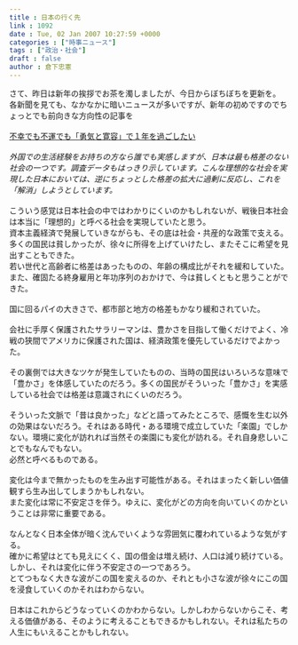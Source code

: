 ```yaml
---
title : 日本の行く先
link : 1092
date : Tue, 02 Jan 2007 10:27:59 +0000
categories : ["時事ニュース"]
tags : ["政治・社会"]
draft : false
author : 倉下忠憲
---
```


さて、昨日は新年の挨拶でお茶を濁しましたが、今日からぼちぼちを更新を。<BR>各新聞を見ても、なかなかに暗いニュースが多いですが、新年の初めですのでちょっとでも前向きな方向性の記事を<BR><BR><A HREF="http://it.nikkei.co.jp/business/news/index.aspx?n=MMITzv000027122006" TARGET="_blank">不幸でも不運でも「勇気と寛容」で１年を過ごしたい</A><BR><BR><I>外国での生活経験をお持ちの方なら誰でも実感しますが、日本は最も格差のない社会の一つです。調査データもはっきり示しています。こんな理想的な社会を実現した日本においては、逆にちょっとした格差の拡大に過剰に反応し、これを「解消」しようとしています。</I><BR><BR>こういう感覚は日本社会の中ではわかりにくいのかもしれないが、戦後日本社会は本当に「理想的」と呼べる社会を実現していたと思う。<BR>資本主義経済で発展していきながらも、その底は社会・共産的な政策で支える。<BR>多くの国民は貧しかったが、徐々に所得を上げていけたし、またそこに希望を見出すこともできた。<BR>若い世代と高齢者に格差はあったものの、年齢の構成比がそれを緩和していた。<BR>また、確固たる終身雇用と年功序列のおかけで、今は貧しくともと思うことができた。<BR><BR>国に回るパイの大きさで、都市部と地方の格差もかなり緩和されていた。<BR><BR>会社に手厚く保護されたサラリーマンは、豊かさを目指して働くだけでよく、冷戦の狭間でアメリカに保護された国は、経済政策を優先しているだけでよかった。<BR><BR>その裏側では大きなツケが発生していたものの、当時の国民はいろいろな意味で「豊かさ」を体感していたのだろう。多くの国民がそういった「豊かさ」を実感している社会では格差は意識されにくいのだろう。<BR><BR>そういった文脈で「昔は良かった」などと語ってみたところで、感慨を生む以外の効果はないだろう。それはある時代・ある環境で成立していた「楽園」でしかない。環境に変化が訪れれば当然その楽園にも変化が訪れる。それ自身悲しいことでもなんでもない。<BR>必然と呼べるものである。<BR><BR>変化は今まで無かったものを生み出す可能性がある。それはまったく新しい価値観すら生み出してしまうかもしれない。<BR>また変化は常に不安定さを伴う。ゆえに、変化がどの方向を向いていくのかということは非常に重要である。<BR><BR>なんとなく日本全体が暗く沈んでいくような雰囲気に覆われているような気がする。<BR>確かに希望はとても見えにくく、国の借金は増え続け、人口は減り続けている。<BR>しかし、それは変化に伴う不安定さの一つであろう。<BR>とてつもなく大きな波がこの国を変えるのか、それとも小さな波が徐々にこの国を浸食していくのかそれはわからない。<BR><BR>日本はこれからどうなっていくのかわからない。しかしわからないからこそ、考える価値がある、そのように考えることもできるかもしれない。それは私たちの人生にもいえることかもしれない。<br><br>
